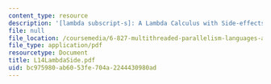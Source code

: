 ```yaml
---
content_type: resource
description: '[lambda subscript-s]: A Lambda Calculus with Side-effects'
file: null
file_location: /coursemedia/6-827-multithreaded-parallelism-languages-and-compilers-fall-2002/bc975980ab6053fe704a2244430980ad_L14LambdaSide.pdf
file_type: application/pdf
resourcetype: Document
title: L14LambdaSide.pdf
uid: bc975980-ab60-53fe-704a-2244430980ad
---
```

